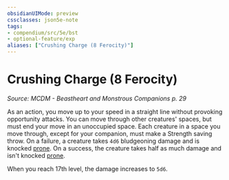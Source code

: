 ```yaml
---
obsidianUIMode: preview
cssclasses: json5e-note
tags:
- compendium/src/5e/bst
- optional-feature/exp
aliases: ["Crushing Charge (8 Ferocity)"]
---
```

# Crushing Charge (8 Ferocity)
*Source: MCDM - Beastheart and Monstrous Companions p. 29* 

As an action, you move up to your speed in a straight line without provoking opportunity attacks. You can move through other creatures' spaces, but must end your move in an unoccupied space. Each creature in a space you move through, except for your companion, must make a Strength saving throw. On a failure, a creature takes `4d6` bludgeoning damage and is knocked [prone](../../5e-rules/conditions.md##prone). On a success, the creature takes half as much damage and isn't knocked [prone](../../5e-rules/conditions.md##prone).

When you reach 17th level, the damage increases to `5d6`.